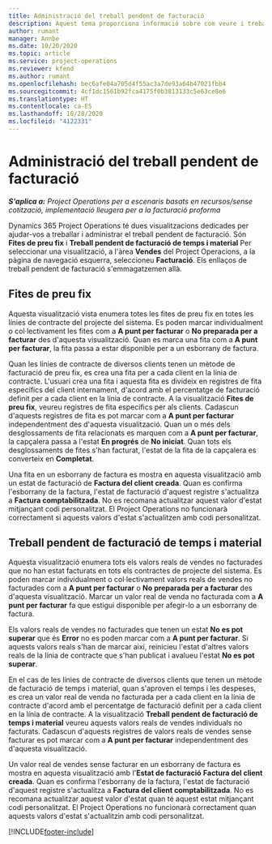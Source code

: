 ```yaml
---
title: Administració del treball pendent de facturació
description: Aquest tema proporciona informació sobre com veure i treballar el treball pendent de facturació al Project Operations.
author: rumant
manager: Annbe
ms.date: 10/20/2020
ms.topic: article
ms.service: project-operations
ms.reviewer: kfend
ms.author: rumant
ms.openlocfilehash: bec6afe04a705d4f55ac3a7de93a64b47021fbb4
ms.sourcegitcommit: 4cf1dc1561b92fca4175f0b3813133c5e63ce8e6
ms.translationtype: HT
ms.contentlocale: ca-ES
ms.lasthandoff: 10/28/2020
ms.locfileid: "4122331"
---
```

# <a name="manage-the-billing-backlog"></a>Administració del treball pendent de facturació

_**S'aplica a:** Project Operations per a escenaris basats en recursos/sense cotització, implementació lleugera per a la facturació proforma_

Dynamics 365 Project Operations té dues visualitzacions dedicades per ajudar-vos a treballar i administrar el treball pendent de facturació. Són **Fites de preu fix** i **Treball pendent de facturació de temps i material** Per seleccionar una visualització, a l'àrea **Vendes** del Project Operacions, a la pàgina de navegació esquerra, seleccioneu **Facturació**. Els enllaços de treball pendent de facturació s'emmagatzemen allà.

## <a name="fixed-price-milestones"></a>Fites de preu fix

Aquesta visualització vista enumera totes les fites de preu fix en totes les línies de contracte del projecte del sistema. Es poden marcar individualment o col·lectivament les fites com a **A punt per facturar** o **No preparada per a facturar** des d'aquesta visualització. Quan es marca una fita com a **A punt per facturar**, la fita passa a estar disponible per a un esborrany de factura.

Quan les línies de contracte de diversos clients tenen un mètode de facturació de preu fix, es crea una fita per a cada client en la línia de contracte. L'usuari crea una fita i aquesta fita es divideix en registres de fita específics del client internament, d'acord amb el percentatge de facturació definit per a cada client en la línia de contracte. A la visualització **Fites de preu fix**, veureu registres de fita específics per als clients. Cadascun d'aquests registres de fita es pot marcar com a **A punt per facturar** independentment des d'aquesta visualització. Quan un o més dels desglossaments de fita relacionats es marquen com a **A punt per facturar**, la capçalera passa a l'estat **En progrés** de **No iniciat**. Quan tots els desglossaments de fites s'han facturat, l'estat de la fita de la capçalera es converteix en **Completat**.

Una fita en un esborrany de factura es mostra en aquesta visualització amb un estat de facturació de **Factura del client creada**. Quan es confirma l'esborrany de la factura, l'estat de facturació d'aquest registre s'actualitza a **Factura comptabilitzada**. No es recomana actualitzar aquest valor d'estat mitjançant codi personalitzat. El Project Operations no funcionarà correctament si aquests valors d'estat s'actualitzen amb codi personalitzat.

## <a name="time-and-material-billing-backlog"></a>Treball pendent de facturació de temps i material

Aquesta visualització enumera tots els valors reals de vendes no facturades que no han estat facturats en tots els contractes de projecte del sistema. Es poden marcar individualment o col·lectivament valors reals de vendes no facturades com a **A punt per facturar** o **No preparada per a facturar** des d'aquesta visualització. Marcar un valor real de venda no facturada com a **A punt per facturar** fa que estigui disponible per afegir-lo a un esborrany de factura.

Els valors reals de vendes no facturades que tenen un estat **No es pot superar** que és **Error** no es poden marcar com a **A punt per facturar**. Si aquests valors reals s'han de marcar així, reinicieu l'estat d'altres valors reals de la línia de contracte que s'han publicat i avalueu l'estat **No es pot superar**.

En el cas de les línies de contracte de diversos clients que tenen un mètode de facturació de temps i material, quan s'aproven el temps i les despeses, es crea un valor real de venda no facturada per a cada client en la línia de contracte d'acord amb el percentatge de facturació definit per a cada client en la línia de contracte. A la visualització **Treball pendent de facturació de temps i material** veureu aquests valors reals de vendes individuals no facturats. Cadascun d'aquests registres de valors reals de vendes sense facturar es pot marcar com a **A punt per facturar** independentment des d'aquesta visualització.

Un valor real de vendes sense facturar en un esborrany de factura es mostra en aquesta visualització amb l'**Estat de facturació** **Factura del client creada**. Quan es confirma l'esborrany de la factura, l'estat de facturació d'aquest registre s'actualitza a **Factura del client comptabilitzada**. No es recomana actualitzar aquest valor d'estat quan té aquest estat mitjançant codi personalitzat. El Project Operations no funcionarà correctament quan aquests valors d'estat s'actualitzin amb codi personalitzat.


[!INCLUDE[footer-include](../includes/footer-banner.md)]